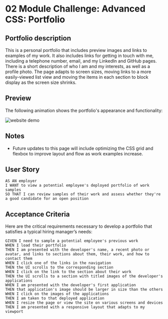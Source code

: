 # 02 Module Challenge: Advanced CSS: Portfolio

## Portfolio description

This is a personal portfolio that includes preview images and links to examples of my work. It also includes links for getting in touch with me, including a telephone number, email, and my LinkedIn and GitHub pages. There is a short description of who I am and my interests, as well as a profile photo. The page adapts to screen sizes, moving links to a more easily-viewed list view and moving the items in each section to block display as the screen size shrinks.

## Preview

The following animation shows the portfolio's appearance and functionality:

![website demo](./assets/Eleanor%20Gold.gif)


## Notes

* Future updates to this page will include optimizing the CSS grid and flexbox to improve layout and flow as work examples increase.


## User Story

```
AS AN employer
I WANT to view a potential employee's deployed portfolio of work samples
SO THAT I can review samples of their work and assess whether they're a good candidate for an open position
```


## Acceptance Criteria

Here are the critical requirements necessary to develop a portfolio that satisfies a typical hiring manager’s needs:

```
GIVEN I need to sample a potential employee's previous work
WHEN I load their portfolio
THEN I am presented with the developer's name, a recent photo or avatar, and links to sections about them, their work, and how to contact them
WHEN I click one of the links in the navigation
THEN the UI scrolls to the corresponding section
WHEN I click on the link to the section about their work
THEN the UI scrolls to a section with titled images of the developer's applications
WHEN I am presented with the developer's first application
THEN that application's image should be larger in size than the others
WHEN I click on the images of the applications
THEN I am taken to that deployed application
WHEN I resize the page or view the site on various screens and devices
THEN I am presented with a responsive layout that adapts to my viewport
```


